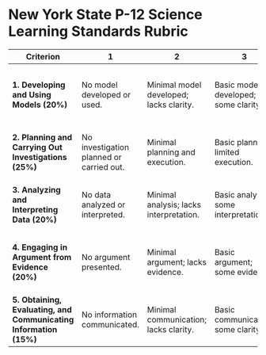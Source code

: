 # New York State P-12 Science Learning Standards Rubric

| Criterion                                          | 1                                        | 2                                        | 3                                        | 4                                        | 5                                        |
|----------------------------------------------------|------------------------------------------|------------------------------------------|------------------------------------------|------------------------------------------|------------------------------------------|
| **1. Developing and Using Models (20%)**           | No model developed or used.              | Minimal model developed; lacks clarity.  | Basic model developed; some clarity.     | Clear model developed; some synthesis.   | Highly detailed and synthesized model with clear relationships. |
| **2. Planning and Carrying Out Investigations (25%)** | No investigation planned or carried out. | Minimal planning and execution.          | Basic planning; limited execution.       | Adequate planning and execution.         | Highly thorough and well-executed planning and investigation. |
| **3. Analyzing and Interpreting Data (20%)**       | No data analyzed or interpreted.         | Minimal analysis; lacks interpretation.  | Basic analysis; some interpretation.     | Clear analysis and interpretation.       | Highly detailed and comprehensive analysis and interpretation. |
| **4. Engaging in Argument from Evidence (20%)**    | No argument presented.                   | Minimal argument; lacks evidence.        | Basic argument; some evidence.           | Clear argument with evidence.            | Highly detailed and well-supported argument with extensive evidence. |
| **5. Obtaining, Evaluating, and Communicating Information (15%)** | No information communicated.              | Minimal communication; lacks clarity.    | Basic communication; some clarity.       | Clear communication; adequate evaluation.| Highly detailed and effective communication with thorough evaluation. |
